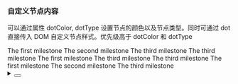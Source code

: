 ### 自定义节点内容

可以通过属性 <yc-tag>dotColor</yc-tag>, <yc-tag>dotType</yc-tag> 设置节点的颜色以及节点类型。同时可通过 <yc-tag>dot</yc-tag> 直接传入 DOM 自定义节点样式。优先级高于 <yc-tag>dotColor</yc-tag> 和 <yc-tag>dotType</yc-tag>

<div class="cell-demo vp-raw">
  <div :style="{ display: 'flex' }">
    <yc-timeline :style="{ marginRight: '40px' }">
      <yc-timeline-item
        label="2020-04-12"
        dotColor="#00B42A">
        The first milestone
      </yc-timeline-item>
      <yc-timeline-item label="2020-05-17">
        The second milestone
      </yc-timeline-item>
      <yc-timeline-item label="2020-06-22">
        <template #dot>
          <IconClockCircle :style="{ fontSize: '12px', color: '#F53F3F' }" />
        </template>
        The third milestone
      </yc-timeline-item>
      <yc-timeline-item
        label="2020-06-22"
        dotColor="var(--color-fill-4)">
        The third milestone
      </yc-timeline-item>
    </yc-timeline>
    <yc-timeline :style="{ marginRight: '40px' }">
      <yc-timeline-item label="2020-04-12">
        <template #dot>
          <IconCheck
            :style="{
              fontSize: '12px',
              padding: '2px',
              boxSizing: 'border-box',
              borderRadius: '50%',
              backgroundColor: 'var(--color-primary-light-1)',
            }" />
        </template>
        The first milestone
      </yc-timeline-item>
      <yc-timeline-item label="2020-05-17">
        <template #dot>
          <IconCheck
            :style="{
              fontSize: '12px',
              padding: '2px',
              boxSizing: 'border-box',
              borderRadius: '50%',
              backgroundColor: 'var(--color-primary-light-1)',
            }" />
        </template>
      </yc-timeline-item>
      <yc-timeline-item label="2020-06-22">The third milestone</yc-timeline-item>
      <yc-timeline-item
        label="2020-06-22"
        dotColor="var(--color-fill-4)">
        The third milestone
      </yc-timeline-item>
    </yc-timeline>
    <yc-timeline>
      <yc-timeline-item label="2020-04-12">The first milestone</yc-timeline-item>
      <yc-timeline-item
        label="2020-05-17"
        dotColor="var(--color-fill-4)">
        The second milestone
      </yc-timeline-item>
      <yc-timeline-item
        label="2020-06-22"
        dotColor="var(--color-fill-4)">
        The third milestone
      </yc-timeline-item>
    </yc-timeline>
  </div>
</div>

<details>
<summary>
 <button class="code-btn"  >
    <icon-code />
 </button>
</summary>

```vue
<template>
  <div :style="{ display: 'flex' }">
    <yc-timeline :style="{ marginRight: '40px' }">
      <yc-timeline-item
        label="2020-04-12"
        dotColor="#00B42A">
        The first milestone
      </yc-timeline-item>
      <yc-timeline-item label="2020-05-17">
        The second milestone
      </yc-timeline-item>
      <yc-timeline-item label="2020-06-22">
        <template #dot>
          <IconClockCircle :style="{ fontSize: '12px', color: '#F53F3F' }" />
        </template>
        The third milestone
      </yc-timeline-item>
      <yc-timeline-item
        label="2020-06-22"
        dotColor="var(--color-fill-4)">
        The third milestone
      </yc-timeline-item>
    </yc-timeline>

    <yc-timeline :style="{ marginRight: '40px' }">
      <yc-timeline-item label="2020-04-12">
        <template #dot>
          <IconCheck
            :style="{
              fontSize: '12px',
              padding: '2px',
              boxSizing: 'border-box',
              borderRadius: '50%',
              backgroundColor: 'var(--color-primary-light-1)',
            }" />
        </template>
        The first milestone
      </yc-timeline-item>
      <yc-timeline-item label="2020-05-17">
        <template #dot>
          <IconCheck
            :style="{
              fontSize: '12px',
              padding: '2px',
              boxSizing: 'border-box',
              borderRadius: '50%',
              backgroundColor: 'var(--color-primary-light-1)',
            }" />
        </template>
      </yc-timeline-item>
      <yc-timeline-item label="2020-06-22"
        >The third milestone</yc-timeline-item
      >
      <yc-timeline-item
        label="2020-06-22"
        dotColor="var(--color-fill-4)">
        The third milestone
      </yc-timeline-item>
    </yc-timeline>

    <yc-timeline>
      <yc-timeline-item label="2020-04-12"
        >The first milestone</yc-timeline-item
      >
      <yc-timeline-item
        label="2020-05-17"
        dotColor="var(--color-fill-4)">
        The second milestone
      </yc-timeline-item>
      <yc-timeline-item
        label="2020-06-22"
        dotColor="var(--color-fill-4)">
        The third milestone
      </yc-timeline-item>
    </yc-timeline>
  </div>
</template>
```

</details>
